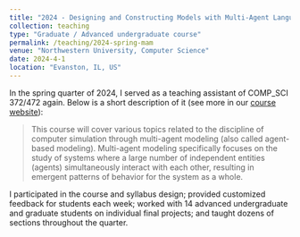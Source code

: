 ```yaml
---
title: "2024 - Designing and Constructing Models with Multi-Agent Languages"
collection: teaching
type: "Graduate / Advanced undergraduate course"
permalink: /teaching/2024-spring-mam
venue: "Northwestern University, Computer Science"
date: 2024-4-1
location: "Evanston, IL, US"
---
```


In the spring quarter of 2024, I served as a teaching assistant of COMP_SCI 372/472 again. Below is a short description of it (see more in our [course website](https://ccl.northwestern.edu/courses/mam2022/)):

> This course will cover various topics related to the discipline of computer simulation through multi-agent modeling (also called agent-based modeling). Multi-agent modeling specifically focuses on the study of systems where a large number of independent entities (agents) simultaneously interact with each other, resulting in emergent patterns of behavior for the system as a whole.

I participated in the course and syllabus design; provided customized feedback for students each week; worked with 14 advanced undergraduate and graduate students on individual final projects; and taught dozens of sections throughout the quarter. 